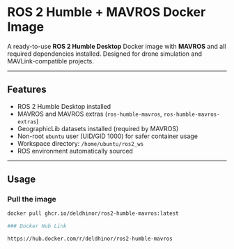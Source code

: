 # ROS 2 Humble + MAVROS Docker Image

A ready-to-use **ROS 2 Humble Desktop** Docker image with **MAVROS** and all required dependencies installed. Designed for drone simulation and MAVLink-compatible projects.

---

## Features

- ROS 2 Humble Desktop installed  
- MAVROS and MAVROS extras (`ros-humble-mavros`, `ros-humble-mavros-extras`)  
- GeographicLib datasets installed (required by MAVROS)  
- Non-root `ubuntu` user (UID/GID 1000) for safer container usage  
- Workspace directory: `/home/ubuntu/ros2_ws`  
- ROS environment automatically sourced  

---

## Usage

### Pull the image

```bash
docker pull ghcr.io/deldhinor/ros2-humble-mavros:latest

### Docker Hub Link

https://hub.docker.com/r/deldhinor/ros2-humble-mavros
